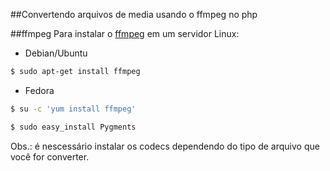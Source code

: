 ##Convertendo arquivos de media usando o ffmpeg no php

##ffmpeg
Para instalar o [ffmpeg](http://www.ffmpeg.org) em um servidor Linux:

- Debian/Ubuntu
```bash
$ sudo apt-get install ffmpeg
```
- Fedora
```bash
$ su -c 'yum install ffmpeg'
```

```bash
$ sudo easy_install Pygments
```

Obs.: é nescessário instalar os codecs dependendo do tipo de arquivo que você for converter.